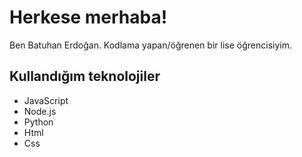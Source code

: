 # Herkese merhaba!

Ben Batuhan Erdoğan. Kodlama yapan/öğrenen bir lise öğrencisiyim.

## Kullandığım teknolojiler  

- JavaScript
- Node.js
- Python
- Html
- Css

